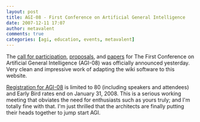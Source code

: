```yaml
---
layout: post
title: AGI-08 - First Conference on Artificial General Intelligence
date: 2007-12-11 17:07
author: metavalent
comments: true
categories: [agi, education, events, metavalent]
---
```

The <a href="https://www.agi-08.org/participation.php">call for participation</a>, <a href="https://www.agi-08.org/proposals.php">proposals</a>, and <a href="https://www.agi-08.org/call.php">papers</a> for The First Conference on Artificial General Intelligence (AGI-08) was officially announced yesterday. Very clean and impressive work of adapting  the wiki software to this website. 

<a href="https://www.agi-08.org/reg.php">Registration for AGI-08</a> is limited to 80 (including speakers and attendees) and Early Bird rates end on January 31, 2008. This is a serious working meeting that obviates the need for enthusiasts such as yours truly; and I'm totally fine with that. I'm just thrilled that the architects are finally putting their heads together to jump start AGI.
